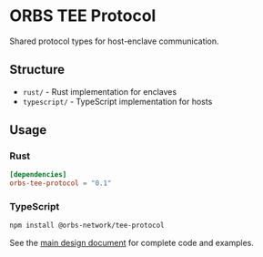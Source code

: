 # ORBS TEE Protocol

Shared protocol types for host-enclave communication.

## Structure
- `rust/` - Rust implementation for enclaves
- `typescript/` - TypeScript implementation for hosts

## Usage

### Rust
```toml
[dependencies]
orbs-tee-protocol = "0.1"
```

### TypeScript
```bash
npm install @orbs-network/tee-protocol
```

See the [main design document](computer:///home/claude/orbs-tee-framework-design.md) for complete code and examples.
